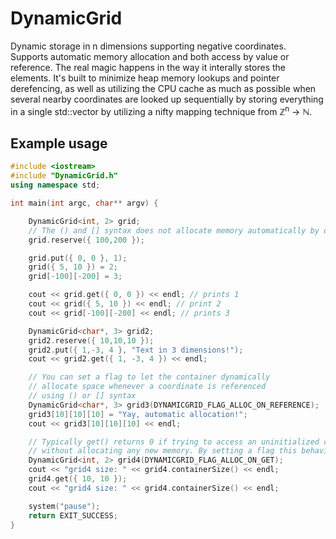 # DynamicGrid
Dynamic storage in n dimensions supporting negative coordinates.
Supports automatic memory allocation and both access by value or reference.
The real magic happens in the way it interally stores the elements.
It's built to minimize heap memory lookups and pointer derefencing, as well as
utilizing the CPU cache as much as possible when several nearby coordinates
are looked up sequentially by storing everything in a single std::vector
by utilizing a nifty mapping technique from &#8484;<sup>n</sup> -> &#8469;.

## Example usage
```cpp
#include <iostream>
#include "DynamicGrid.h"
using namespace std;

int main(int argc, char** argv) {

	DynamicGrid<int, 2> grid;
	// The () and [] syntax does not allocate memory automatically by default
	grid.reserve({ 100,200 }); 

	grid.put({ 0, 0 }, 1);
	grid({ 5, 10 }) = 2;
	grid[-100][-200] = 3;

	cout << grid.get({ 0, 0 }) << endl; // prints 1
	cout << grid({ 5, 10 }) << endl; // print 2
	cout << grid[-100][-200] << endl; // prints 3

	DynamicGrid<char*, 3> grid2;
	grid2.reserve({ 10,10,10 });
	grid2.put({ 1,-3, 4 }, "Text in 3 dimensions!");
	cout << grid2.get({ 1, -3, 4 }) << endl;

	// You can set a flag to let the container dynamically
	// allocate space whenever a coordinate is referenced
	// using () or [] syntax
	DynamicGrid<char*, 3> grid3(DYNAMICGRID_FLAG_ALLOC_ON_REFERENCE);
	grid3[10][10][10] = "Yay, automatic allocation!";
	cout << grid3[10][10][10] << endl;

	// Typically get() returns 0 if trying to access an uninitialized coordiate
	// without allocating any new memory. By setting a flag this behavior can be changed.
	DynamicGrid<int, 2> grid4(DYNAMICGRID_FLAG_ALLOC_ON_GET);
	cout << "grid4 size: " << grid4.containerSize() << endl;
	grid4.get({ 10, 10 });
	cout << "grid4 size: " << grid4.containerSize() << endl;

	system("pause");
	return EXIT_SUCCESS;
}
```

